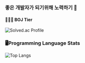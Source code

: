 ### 좋은 개발자가 되기위해 노력하기 🏃
#### 🧑🏻‍💻 BOJ Tier
![Solved.ac Profile](http://mazassumnida.wtf/api/generate_badge?boj=mok0618)

### 🖥️Programming Language Stats
![Top Langs](https://github-readme-stats.vercel.app/api/top-langs/?username=kimsongmok&theme=merko)
